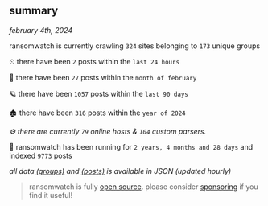 
## summary
_february 4th, 2024_

ransomwatch is currently crawling `324` sites belonging to `173` unique groups

⏲ there have been `2` posts within the `last 24 hours`

🦈 there have been `27` posts within the `month of february`

🪐 there have been `1057` posts within the `last 90 days`

🏚 there have been `316` posts within the `year of 2024`

_⚙️ there are currently `79` online hosts & `104` custom parsers._

🦕 ransomwatch has been running for `2 years, 4 months and 28 days` and indexed `9773` posts

_all data  [(groups)](http://ransomwhat.telemetry.ltd/groups) and [(posts)](http://ransomwhat.telemetry.ltd/posts) is available in JSON (updated hourly)_

> ransomwatch is fully [open source](https://github.com/joshhighet/ransomwatch#ransomwatch--). please consider [sponsoring](https://github.com/sponsors/joshhighet) if you find it useful!
